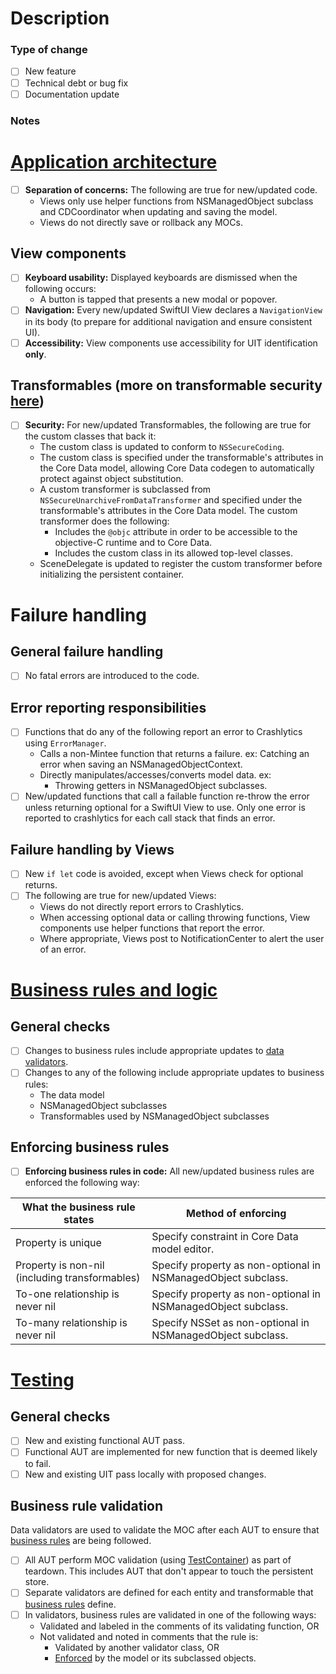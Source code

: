 # Description

### Type of change
- [ ] New feature
- [ ] Technical debt or bug fix
- [ ] Documentation update

### Notes

# [Application architecture](https://github.com/vyoung831/Mintee/blob/master/doc/dev-notes.md)
- [ ] __Separation of concerns:__ The following are true for new/updated code.
    - Views only use helper functions from NSManagedObject subclass and CDCoordinator when updating and saving the model.
    - Views do not directly save or rollback any MOCs.

## View components
- [ ] __Keyboard usability:__ Displayed keyboards are dismissed when the following occurs:
    - A button is tapped that presents a new modal or popover.
- [ ] __Navigation:__ Every new/updated SwiftUI View declares a `NavigationView` in its body (to prepare for additional navigation and ensure consistent UI).
- [ ] __Accessibility:__ View components use accessibility for UIT identification __only__.

## Transformables (more on transformable security [here](https://www.kairadiagne.com/2020/01/13/nssecurecoding-and-transformable-properties-in-core-data.html))
- [ ] __Security:__ For new/updated Transformables, the following are true for the custom classes that back it:
    - The custom class is updated to conform to `NSSecureCoding`.
    - The custom class is specified under the transformable's attributes in the Core Data model, allowing Core Data codegen to automatically protect against object substitution.
    - A custom transformer is subclassed from `NSSecureUnarchiveFromDataTransformer` and specified under the transformable's attributes in the Core Data model. The custom transformer does the following:  
        * Includes the `@objc` attribute in order to be accessible to the objective-C runtime and to Core Data.
        * Includes the custom class in its allowed top-level classes.
    - SceneDelegate is updated to register the custom transformer before initializing the persistent container.  

# Failure handling

## General failure handling
- [ ] No fatal errors are introduced to the code.

## Error reporting responsibilities
- [ ] Functions that do any of the following report an error to Crashlytics using `ErrorManager`.
    - Calls a non-Mintee function that returns a failure. ex: Catching an error when saving an NSManagedObjectContext.
    - Directly manipulates/accesses/converts model data. ex:
        - Throwing getters in NSManagedObject subclasses.
- [ ] New/updated functions that call a failable function re-throw the error unless returning optional for a SwiftUI View to use. Only one error is reported to crashlytics for each call stack that finds an error.

## Failure handling by Views
- [ ] New `if let` code is avoided, except when Views check for optional returns.
- [ ] The following are true for new/updated Views:
    - Views do not directly report errors to Crashlytics.
    - When accessing optional data or calling throwing functions, View components use helper functions that report the error.  
    - Where appropriate, Views post to NotificationCenter to alert the user of an error.  

# [Business rules and logic](https://github.com/vyoung831/Mintee/blob/master/doc/business-rules.md)

## General checks
- [ ] Changes to business rules include appropriate updates to [data validators](#business-rule-validation).
- [ ] Changes to any of the following include appropriate updates to business rules:
    - The data model
    - NSManagedObject subclasses
    - Transformables used by NSManagedObject subclasses

## Enforcing business rules
- [ ] __Enforcing business rules in code:__ All new/updated business rules are enforced the following way:

| What the business rule states | Method of enforcing |
|-|-|
| Property is unique | Specify constraint in Core Data model editor. |
| Property is non-nil (including transformables) | Specify property as non-optional in NSManagedObject subclass. |
| To-one relationship is never nil | Specify property as non-optional in NSManagedObject subclass. |
| To-many relationship is never nil | Specify NSSet as non-optional in NSManagedObject subclass. |

# [Testing](https://github.com/vyoung831/Mintee/blob/master/doc/dev-notes.md#testing)

## General checks
- [ ] New and existing functional AUT pass.
- [ ] Functional AUT are implemented for new function that is deemed likely to fail.
- [ ] New and existing UIT pass locally with proposed changes.

## Business rule validation
Data validators are used to validate the MOC after each AUT to ensure that [business rules](../business-rules.md) are being followed.
- [ ] All AUT perform MOC validation (using [TestContainer](https://github.com/vyoung831/Mintee/blob/master/doc/dev-notes.md#sharedtestutils)) as part of teardown. This includes AUT that don't appear to touch the persistent store.
- [ ] Separate validators are defined for each entity and transformable that [business rules](https://github.com/vyoung831/Mintee/blob/master/doc/business-rules.md) define.
- [ ] In validators, business rules are validated in one of the following ways:
    - Validated and labeled in the comments of its validating function, OR
    - Not validated and noted in comments that the rule is:
        - Validated by another validator class, OR
        - [Enforced](https://github.com/vyoung831/Mintee/blob/master/doc/dev-notes.md#syncing-model-and-objects-with-business-rules) by the model or its subclassed objects.